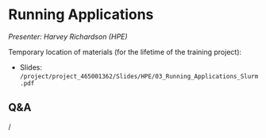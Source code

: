 # Running Applications

*Presenter: Harvey Richardson (HPE)*

<!--
Course materials will be provided during and after the course.
-->

Temporary location of materials (for the lifetime of the training project):

-   Slides: `/project/project_465001362/Slides/HPE/03_Running_Applications_Slurm.pdf`

<!--
Archived materials on LUMI:

-   Slides: `/appl/local/training/4day-20241028/files/LUMI-4day-20241028-1_03_Running_Applications.pdf`

-   Recording: `/appl/local/training/4day-20241028/recordings/1_03_Running_Applications.mp4`

These materials can only be distributed to actual users of LUMI (active user account).
-->


## Q&A

/

